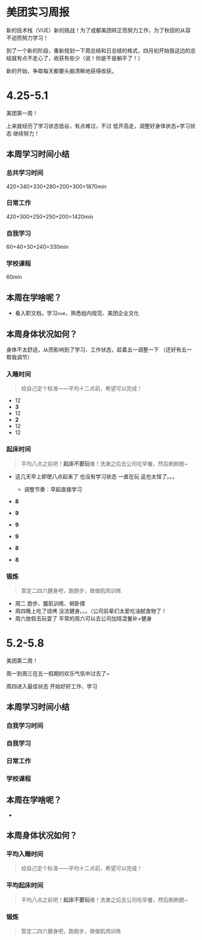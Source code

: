 # 美团实习周报

新的技术栈（VUE）新的挑战！为了成都美团转正而努力工作，为了秋招的从容不迫而努力学习！



到了一个新的阶段，重新规划一下周总结和日总结的格式，四月初开始我这边的总结就有点不走心了，收获有些少（说！你是不是躺平了！）

新的开始，争取每天都要头脑清晰地获得收获。

# 4.25-5.1

美团第一周！

上来就经历了学习状态低谷，有点难过，不过 低开高走，调整好身体状态+学习状态 继续努力！

## 本周学习时间小结

### 总共学习时间

420+340+330+280+200+300=1870min

### 日常工作

420+300+250+250+200=1420min

### 自我学习

60+40+30+240=330min

### 学校课程

60min

## 本周在学啥呢？

- 看入职文档，学习`vue`，熟悉组内规范、美团企业文化

## 本周身体状况如何？

身体不太舒适，从而影响到了学习、工作状态，趁着五一调整一下 （还好有五一帮我调节）

### 入睡时间

> 给自己定个标准——平均十二点前，希望可以完成！

- 12
- **3**
- 12
- **2**
- 12
- 12

### 起床时间

> 平均八点之前吧！**起床不要玩**嗷！洗漱之后去公司吃早餐，然后刷刷题~

- 这几天早上即使八点起来了 也没有学习状态 一直在玩 这也太怪了。。。
  - 调整节奏：早起直接学习



- **8**
- **9**
- **9**
- **9**
- **8**
- **8**

### 锻炼

> 暂定二四六健身吧，跑跑步，做做肌肉训练

- 周二 跑步、腹肌训练、俯卧撑
- 周四晚上吃了烧烤 没法健身。。。（公司前辈们太爱吃油腻食物了！
- 周六放假去玩耍了 平常的周六可以去公司加班混餐补+健身

# 5.2-5.8

美团第二周！

周一到周三在五一假期的欢乐气氛中过去了~ 

周四进入最佳状态 开始好好工作、学习

## 本周学习时间小结

### 自我学习时间



### 自我学习



### 日常工作



### 学校课程



## 本周在学啥呢？

- 

## 本周身体状况如何？

### 平均入睡时间

> 给自己定个标准——平均十二点前，希望可以完成！



### 平均起床时间

> 平均八点之前吧！**起床不要玩**嗷！洗漱之后去公司吃早餐，然后刷刷题~



### 锻炼

> 暂定二四六健身吧，跑跑步，做做肌肉训练

